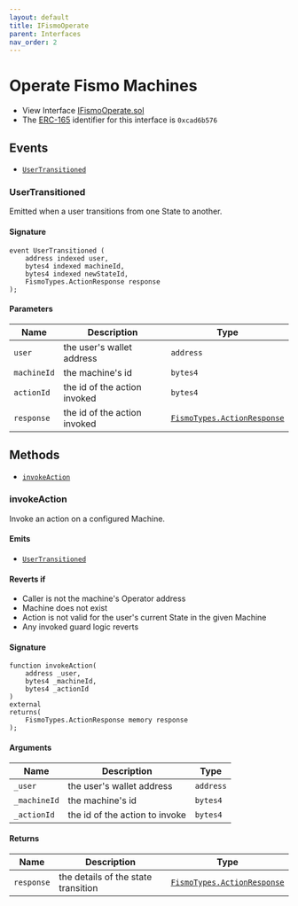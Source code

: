 ```yaml
---
layout: default
title: IFismoOperate
parent: Interfaces
nav_order: 2
---
```

# Operate Fismo Machines
* View Interface [IFismoOperate.sol](https://github.com/cliffhall/Fismo/blob/main/contracts/interfaces/IFismoOperate.sol)
* The [ERC-165](https://eips.ethereum.org/EIPS/eip-165) identifier for this interface is `0xcad6b576`

## Events
* [`UserTransitioned`](#usertransitioned)

### UserTransitioned
Emitted when a user transitions from one State to another.

#### Signature
```solidity
event UserTransitioned (
    address indexed user, 
    bytes4 indexed machineId, 
    bytes4 indexed newStateId, 
    FismoTypes.ActionResponse response
);
```
#### Parameters

| Name        | Description                  | Type     |
|-------------|------------------------------|----------|
| `user`        | the user's wallet address    | `address`  | 
| `machineId`   | the machine's id             | `bytes4`  | 
| `actionId` | the id of the action invoked | `bytes4`  | 
| `response` | the id of the action invoked | [`FismoTypes.ActionResponse`](../domain/ActionResponse.md)  |

## Methods
* [`invokeAction`](#invokeaction)

### invokeAction
Invoke an action on a configured Machine.

#### Emits
* [`UserTransitioned`](#usertransitioned)

#### Reverts if
- Caller is not the machine's Operator address
- Machine does not exist
- Action is not valid for the user's current State in the given Machine
- Any invoked guard logic reverts

#### Signature
```solidity
function invokeAction(
    address _user, 
    bytes4 _machineId, 
    bytes4 _actionId
) 
external
returns(
    FismoTypes.ActionResponse memory response
);
```

#### Arguments

| Name      | Description                    | Type     |
| ----------- |--------------------------------|----------|
| `_user` | the user's wallet address      | `address`  | 
| `_machineId` | the machine's id               | `bytes4`  | 
| `_actionId` | the id of the action to invoke | `bytes4`  | 

#### Returns

| Name        | Description                         | Type          |
| ------------- |-------------------------------------|-------------|
| `response` | the details of the state transition | [`FismoTypes.ActionResponse`](../domain/ActionResponse.md) |